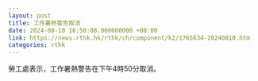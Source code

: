 ```yaml
---
layout: post
title: 工作暑熱警告取消
date: 2024-08-10 16:50:08.000000000 +08:00
link: https://news.rthk.hk/rthk/ch/component/k2/1765634-20240810.htm
categories: rthk
---
```


勞工處表示，工作暑熱警告在下午4時50分取消。
